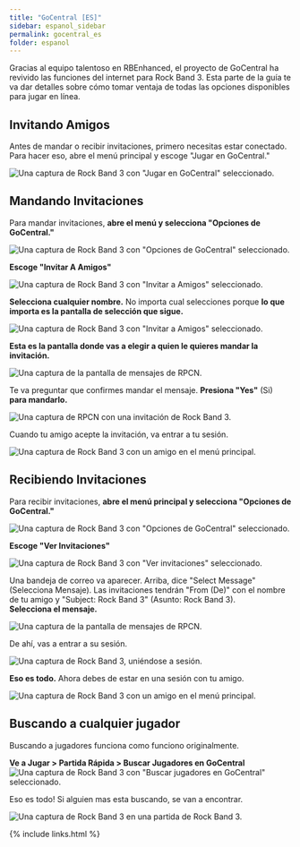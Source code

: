 ```yaml
---
title: "GoCentral [ES]"
sidebar: espanol_sidebar
permalink: gocentral_es
folder: espanol
---
```


Gracias al equipo talentoso en RBEnhanced, el proyecto de GoCentral ha revivido las funciones del internet para Rock Band 3. Esta parte de la guía te va dar detalles sobre cómo tomar ventaja de todas las opciones disponibles para jugar en línea.

## Invitando Amigos

Antes de mandar o recibir invitaciones, primero necesitas estar conectado. Para hacer eso, abre el menú principal y escoge "Jugar en GoCentral."

![Una captura de Rock Band 3 con "Jugar en GoCentral" seleccionado.](https://raw.githubusercontent.com/hmxmilohax/rb3-pc/main/assets/images/go/gocentrales.png "Jugar en GoCentral")

## Mandando Invitaciones

Para mandar invitaciones, **abre el menú y selecciona "Opciones de GoCentral."**

![Una captura de Rock Band 3 con "Opciones de GoCentral" seleccionado.](https://raw.githubusercontent.com/hmxmilohax/rb3-pc/main/assets/images/go/gooptionses.png "Opciones de GoCentral")

**Escoge "Invitar A Amigos"**

![Una captura de Rock Band 3 con "Invitar a Amigos" seleccionado.](https://raw.githubusercontent.com/hmxmilohax/rb3-pc/main/assets/images/go/invitees.png "Invitar a Amigos")

**Selecciona cualquier nombre.** No importa cual selecciones porque **lo que importa es la pantalla de selección que sigue.**

![Una captura de Rock Band 3 con "Invitar a Amigos" seleccionado.](https://raw.githubusercontent.com/hmxmilohax/rb3-pc/main/assets/images/go/invfriendses.png "Invitar a Amigos")

**Esta es la pantalla donde vas a elegir a quien le quieres mandar la invitación.**

![Una captura de la pantalla de mensajes de RPCN.](https://raw.githubusercontent.com/hmxmilohax/rb3-pc/main/assets/images/go/invrpcnlistes.png "Select Message To Send (Seleccionar mensaje para mandar)")

Te va preguntar que confirmes mandar el mensaje. **Presiona "Yes"** (Si) **para mandarlo.**

![Una captura de RPCN con una invitación de Rock Band 3.](https://raw.githubusercontent.com/hmxmilohax/rb3-pc/main/assets/images/go/invitemsges.png "Send message to friend? (Enviar mensaje a un amigo)")

Cuando tu amigo acepte la invitación, va entrar a tu sesión.

![Una captura de Rock Band 3 con un amigo en el menú principal.](https://raw.githubusercontent.com/hmxmilohax/rb3-pc/main/assets/images/go/rb3joinedes.png "Rock Band 3: Menú principal con un amigo")


## Recibiendo Invitaciones

Para recibir invitaciones, **abre el menú principal y selecciona "Opciones de GoCentral."**

![Una captura de Rock Band 3 con "Opciones de GoCentral" seleccionado.](https://raw.githubusercontent.com/hmxmilohax/rb3-pc/main/assets/images/go/gooptionses.png "Opciones de GoCentral")

**Escoge "Ver Invitaciones"**

![Una captura de Rock Band 3 con "Ver invitaciones" seleccionado.](https://raw.githubusercontent.com/hmxmilohax/rb3-pc/main/assets/images/go/invcheckes.png "Ver Invitaciones")

Una bandeja de correo va aparecer. Arriba, dice "Select Message" (Selecciona Mensaje). Las invitaciones tendrán "From (De)" con el nombre de tu amigo y "Subject: Rock Band 3" (Asunto: Rock Band 3).  
**Selecciona el mensaje.**

![Una captura de la pantalla de mensajes de RPCN.](https://raw.githubusercontent.com/hmxmilohax/rb3-pc/main/assets/images/go/invmsges.png "Select Message (Selecciona Mensaje)")

De ahí, vas a entrar a su sesión.

![Una captura de Rock Band 3, uniéndose a sesión.](https://raw.githubusercontent.com/hmxmilohax/rb3-pc/main/assets/images/go/invjoines.png "Rock Band 3: Uniéndose a Sesión")

**Eso es todo.** Ahora debes de estar en una sesión con tu amigo.

![Una captura de Rock Band 3 con un amigo en el menú principal.](https://raw.githubusercontent.com/hmxmilohax/rb3-pc/main/assets/images/go/rb3joinedes.png "Rock Band 3: Menú principal con un amigo")

## Buscando a cualquier jugador

Buscando a jugadores funciona como funciono originalmente.

**Ve a Jugar  > Partida Rápida > Buscar Jugadores en GoCentral**
![Una captura de Rock Band 3 con "Buscar jugadores en GoCentral" seleccionado.](https://raw.githubusercontent.com/hmxmilohax/rb3-pc/main/assets/images/go/findGoCentralplayerses.png "Buscar Jugadores en GoCentral")

Eso es todo! Si alguien mas esta buscando, se van a encontrar.

![Una captura de Rock Band 3 en una partida de Rock Band 3.](https://raw.githubusercontent.com/hmxmilohax/rb3-pc/main/assets/images/go/hostlobbyes.png "Buscando Jugadores en GoCentral")

{% include links.html %}